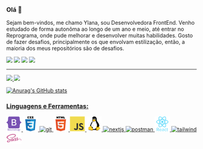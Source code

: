 ### Olá 👋

Sejam bem-vindos, me chamo Ylana, sou Desenvolvedora FrontEnd. Venho estudado de forma autonôma ao longo de um ano e meio, até entrar no Reprograma, onde pude melhorar e desenvolver muitas habilidades. Gosto de fazer desafios, principalmente os que envolvam estilização, então, a maioria dos meus repositórios são de desafios.

<!--
**ylanaportela/ylanaportela** is a ✨ _special_ ✨ repository because its `README.md` (this file) appears on your GitHub profile.

Sejam bem-vindos, me chamo Ylana, sou Desenvolvedora FrontEnd. Venho estudado de forma autonôma ao longo de um e ano e meio, até que tive oportunidade de entrar no Reprograma, onde pude melhorar e desenvolver muitas habilidades. Gosto de fazer desafios, principalmente os que envolvam estilização, então, a maioria dos meus repositórios são de desafios.

Here are some ideas to get you started:

- 🔭 I’m currently working on ...
- 🌱 I’m currently learning ...
- 👯 I’m looking to collaborate on ...
- 🤔 I’m looking for help with ...
- 💬 Ask me about ...
- 📫 How to reach me: ...
- 😄 Pronouns: ...
- ⚡ Fun fact: ...
-->

[<img src="https://img.shields.io/badge/twitter-%231DA1F2.svg?&style=for-the-badge&logo=twitter&logoColor=white" />](https://twitter.com/YlanaAdorno) [<img src="https://img.shields.io/badge/linkedin-%230077B5.svg?&style=for-the-badge&logo=linkedin&logoColor=white" />](https://www.linkedin.com/in/ylana-portela/) [<img src = "https://img.shields.io/badge/instagram-%23E4405F.svg?&style=for-the-badge&logo=instagram&logoColor=white">](https://www.instagram.com/_ylanaportela/) [<img src = "https://img.shields.io/badge/facebook-%231877F2.svg?&style=for-the-badge&logo=facebook&logoColor=white">](https://www.facebook.com/ylana.adorno/)


______________________________________


<div>
<a href="https://github.com/ylanaportela">
<img height="180em" src="https://github-readme-stats.vercel.app/api/top-langs/?username=ylanaportela&layout=compact&langs_count=7&theme=dracula"/>
<img height="180em" src="https://github-readme-stats.vercel.app/api?username=ylanaportela&show_icons=true&theme=dracula&include_all_commits=true&count_private=true"/>
</div>
  
  
  ![Anurag's GitHub stats](https://github-readme-stats.vercel.app/api?username=anuraghazra&show_icons=true&theme=dracula)
  
  <h3 align="left">Linguagens e Ferramentas:</h3>
<p align="left"> <a href="https://getbootstrap.com" target="_blank" rel="noreferrer"> <img src="https://raw.githubusercontent.com/devicons/devicon/master/icons/bootstrap/bootstrap-plain-wordmark.svg" alt="bootstrap" width="40" height="40"/> </a> <a href="https://www.w3schools.com/css/" target="_blank" rel="noreferrer"> <img src="https://raw.githubusercontent.com/devicons/devicon/master/icons/css3/css3-original-wordmark.svg" alt="css3" width="40" height="40"/> </a> <a href="https://git-scm.com/" target="_blank" rel="noreferrer"> <img src="https://www.vectorlogo.zone/logos/git-scm/git-scm-icon.svg" alt="git" width="40" height="40"/> </a> <a href="https://www.w3.org/html/" target="_blank" rel="noreferrer"> <img src="https://raw.githubusercontent.com/devicons/devicon/master/icons/html5/html5-original-wordmark.svg" alt="html5" width="40" height="40"/> </a> <a href="https://developer.mozilla.org/en-US/docs/Web/JavaScript" target="_blank" rel="noreferrer"> <img src="https://raw.githubusercontent.com/devicons/devicon/master/icons/javascript/javascript-original.svg" alt="javascript" width="40" height="40"/> </a> <a href="https://www.linux.org/" target="_blank" rel="noreferrer"> <img src="https://raw.githubusercontent.com/devicons/devicon/master/icons/linux/linux-original.svg" alt="linux" width="40" height="40"/> </a> <a href="https://nextjs.org/" target="_blank" rel="noreferrer"> <img src="https://cdn.worldvectorlogo.com/logos/nextjs-2.svg" alt="nextjs" width="40" height="40"/> </a> <a href="https://postman.com" target="_blank" rel="noreferrer"> <img src="https://www.vectorlogo.zone/logos/getpostman/getpostman-icon.svg" alt="postman" width="40" height="40"/> </a> <a href="https://reactjs.org/" target="_blank" rel="noreferrer"> <img src="https://raw.githubusercontent.com/devicons/devicon/master/icons/react/react-original-wordmark.svg" alt="react" width="40" height="40"/> </a> <a href="https://tailwindcss.com/" target="_blank" rel="noreferrer"> <img src="https://www.vectorlogo.zone/logos/tailwindcss/tailwindcss-icon.svg" alt="tailwind" width="40" height="40"/> <img alt="sass" height="30" width="40" src="https://raw.githubusercontent.com/devicons/devicon/9f4f5cdb393299a81125eb5127929ea7bfe42889/icons/sass/sass-original.svg"></a> </p>



